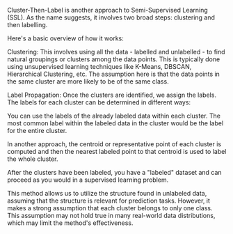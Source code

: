 Cluster-Then-Label is another approach to Semi-Supervised Learning (SSL). As the name suggests, it involves two broad steps: clustering and then labelling. 

Here's a basic overview of how it works:

Clustering: This involves using all the data - labelled and unlabelled - to find natural groupings or clusters among the data points. This is typically done using unsupervised learning techniques like K-Means, DBSCAN, Hierarchical Clustering, etc. The assumption here is that the data points in the same cluster are more likely to be of the same class.

Label Propagation: Once the clusters are identified, we assign the labels. The labels for each cluster can be determined in different ways:

    
You can use the labels of the already labeled data within each cluster. The most common label within the labeled data in the cluster would be the label for the entire cluster.
  
In another approach, the centroid or representative point of each cluster is computed and then the nearest labeled point to that centroid is used to label the whole cluster.

After the clusters have been labeled, you have a "labeled" dataset and can proceed as you would in a supervised learning problem.

This method allows us to utilize the structure found in unlabeled data, assuming that the structure is relevant for prediction tasks. However, it makes a strong assumption that each cluster belongs to only one class. This assumption may not hold true in many real-world data distributions, which may limit the method's effectiveness.
